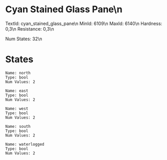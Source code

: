 # Cyan Stained Glass Pane\n
TextId: cyan_stained_glass_pane\n
MinId: 6109\n
MaxId: 6140\n
Hardness: 0,3\n
Resistance: 0,3\n

Num States: 32\n
# States
```
Name: north
Type: bool
Num Values: 2

Name: east
Type: bool
Num Values: 2

Name: west
Type: bool
Num Values: 2

Name: south
Type: bool
Num Values: 2

Name: waterlogged
Type: bool
Num Values: 2
```